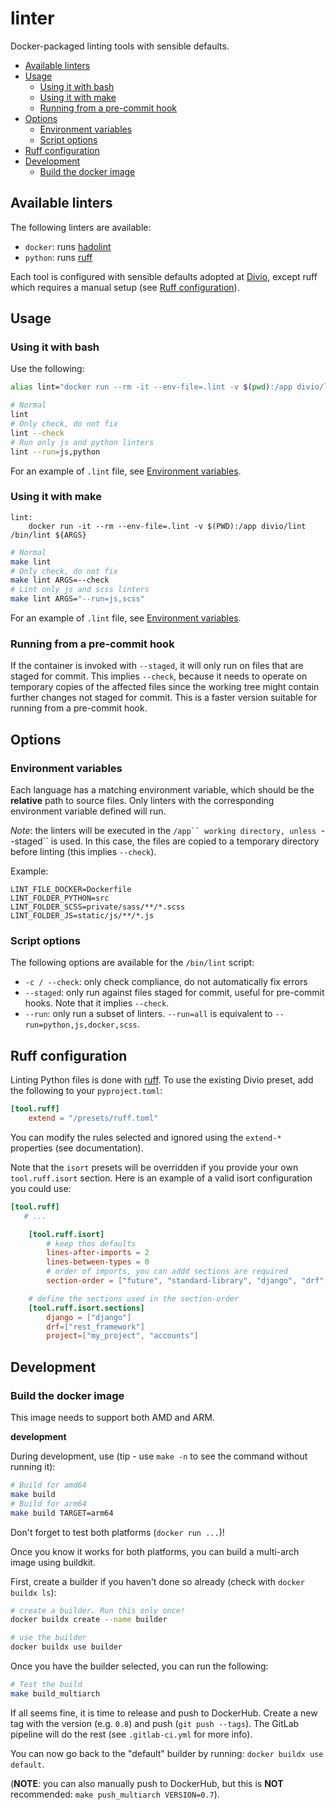 # linter

Docker-packaged linting tools with sensible defaults.

<!-- TOC start (generated with https://github.com/derlin/bitdowntoc) -->

- [Available linters](#available-linters)
- [Usage](#usage)
  * [Using it with bash](#using-it-with-bash)
  * [Using it with make](#using-it-with-make)
  * [Running from a pre-commit hook](#running-from-a-pre-commit-hook)
- [Options](#options)
  * [Environment variables](#environment-variables)
  * [Script options](#script-options)
- [Ruff configuration](#ruff-configuration)
- [Development](#development)
  * [Build the docker image](#build-the-docker-image)

<!-- TOC end -->

## Available linters

The following linters are available:

* `docker`: runs [hadolint](https://github.com/hadolint/hadolint)
* `python`: runs [ruff](https://github.com/astral-sh/ruff)

Each tool is configured with sensible defaults adopted at [Divio](https://divio.com/), except ruff
which requires a manual setup (see [Ruff configuration](#ruff-configuration)).

## Usage

### Using it with bash

Use the following:
```bash
alias lint="docker run --rm -it --env-file=.lint -v $(pwd):/app divio/lint /bin/lint"

# Normal
lint
# Only check, do not fix
lint --check
# Run only js and python linters
lint --run=js,python
```

For an example of `.lint` file, see [Environment variables](#environment-variables).


### Using it with make
```
lint:
	docker run -it --rm --env-file=.lint -v $(PWD):/app divio/lint /bin/lint ${ARGS}
```

```bash
# Normal
make lint
# Only check, do not fix
make lint ARGS=--check
# Lint only js and scss linters
make lint ARGS="--run=js,scss"
```

For an example of `.lint` file, see [Environment variables](#environment-variables).

### Running from a pre-commit hook

If the container is invoked with `--staged`, it will only run on files
that are staged for commit. This implies `--check`, because it needs to
operate on temporary copies of the affected files since the working tree
might contain further changes not staged for commit. This is a faster
version suitable for running from a pre-commit hook.

## Options

### Environment variables

Each language has a matching environment variable, which should be the **relative** path to source
files. Only linters with the corresponding environment variable defined will run.

_Note_: the linters will be executed in the `/app`` working directory, unless `--staged`` is used.
In this case, the files are copied to a temporary directory before linting (this implies `--check`).

Example:
```
LINT_FILE_DOCKER=Dockerfile
LINT_FOLDER_PYTHON=src
LINT_FOLDER_SCSS=private/sass/**/*.scss
LINT_FOLDER_JS=static/js/**/*.js
```

### Script options

The following options are available for the `/bin/lint` script:

* `-c / --check`: only check compliance, do not automatically fix errors
* `--staged`: only run against files staged for commit, useful for pre-commit hooks. Note that it
  implies `--check`.
* `--run`: only run a subset of linters. `--run=all` is equivalent to `--run=python,js,docker,scss`.

## Ruff configuration

Linting Python files is done with [ruff](https://beta.ruff.rs/docs/).
To use the existing Divio preset, add the following to your `pyproject.toml`:

```toml
[tool.ruff]
    extend = "/presets/ruff.toml"
```

You can modify the rules selected and ignored using the `extend-*` properties (see documentation).

Note that the `isort` presets will be overridden if you provide your own `tool.ruff.isort` section.
Here is an example of a valid isort configuration you could use:

```toml
[tool.ruff]
   # ...

    [tool.ruff.isort]
        # keep thos defaults
        lines-after-imports = 2
        lines-between-types = 0
        # order of imports, you can addd sections are required
        section-order = ["future", "standard-library", "django", "drf", "third-party", "first-party", "project", "local-folder"]

    # define the sections used in the section-order
    [tool.ruff.isort.sections]
        django = ["django"]
        drf=["rest_framework"]
        project=["my_project", "accounts"]
```


## Development

### Build the docker image

This image needs to support both AMD and ARM.

**development**

During development, use (tip - use `make -n` to see the command without running it):
```bash
# Build for amd64
make build
# Build for arm64
make build TARGET=arm64
```

Don't forget to test both platforms (`docker run ...`)!

Once you know it works for both platforms, you can build a multi-arch image using
buildkit.

First, create a builder if you haven't done so already (check with `docker buildx ls`):
```bash
# create a builder. Run this only once!
docker buildx create --name builder

# use the builder
docker buildx use builder
```

Once you have the builder selected, you can run the following:
```bash
# Test the build
make build_multiarch
```

If all seems fine, it is time to release and push to DockerHub.
Create a new tag with the version (e.g. `0.8`) and push (`git push --tags`).
The GitLab pipeline will do the rest (see `.gitlab-ci.yml` for more info).

You can now go back to the "default" builder by running: `docker buildx use default`.


(**NOTE**: you can also manually push to DockerHub, but this is **NOT** recommended:
`make push_multiarch VERSION=0.7`).
